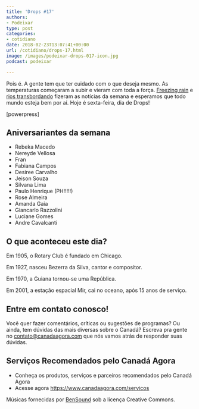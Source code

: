 ```yaml
---
title: 'Drops #17'
authors:
- Podeixar
type: post
categories:
- cotidiano
date: 2018-02-23T13:07:41+00:00
url: /cotidiano/drops-17.html
image: /images/podeixar-drops-017-icon.jpg
podcast: podeixar

---
```

Pois é. A gente tem que ter cuidado com o que deseja mesmo. As temperaturas começaram a subir e vieram com toda a força. <a href="http://montrealgazette.com/news/local-news/more-than-100000-in-the-dark-as-freezing-rain-coats-quebec-city-region" target="_blank" rel="noopener">Freezing rain</a> e <a href="http://www.brantfordexpositor.ca/2018/02/23/six-nations-brant-handle-receding-flood-waters" target="_blank" rel="noopener">rios transbordando</a> fizeram as notícias da semana e esperamos que todo mundo esteja bem por aí. Hoje é sexta-feira, dia de Drops!

[powerpress]

## Aniversariantes da semana

  * Rebeka Macedo
  * Nereyde Vellosa
  * Fran
  * Fabiana Campos
  * Desiree Carvalho
  * Jeison Souza
  * Silvana Lima
  * Paulo Henrique (PH!!!!!)
  * Rose Almeira
  * Amanda Gaia
  * Giancarlo Razzolini
  * Luciane Gomes
  * Andre Cavalcanti

## O que aconteceu este dia?

Em 1905, o Rotary Club é fundado em Chicago.

Em 1927, nasceu Bezerra da Silva, cantor e compositor.

Em 1970, a Guiana tornou-se uma República.

Em 2001, a estação espacial Mir, cai no oceano, após 15 anos de serviço.

## Entre em contato conosco!

Você quer fazer comentários, críticas ou sugestões de programas? Ou ainda, tem dúvidas das mais diversas sobre o Canadá? Escreva pra gente no <contato@canadaagora.com> que nós vamos atrás de responder suas dúvidas.

## Serviços Recomendados pelo Canadá Agora

  * Conheça os produtos, serviços e parceiros recomendados pelo Canadá Agora
  * Acesse agora <https://www.canadaagora.com/servicos>

Músicas fornecidas por <a href="http://www.bensound.com/" target="_blank" rel="noopener noreferrer">BenSound</a> sob a licença Creative Commons.